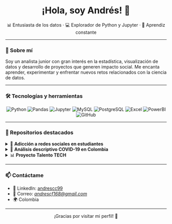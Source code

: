 <h1 align="center">¡Hola, soy Andrés! 👋</h1>

<p align="center">
  📊 Entusiasta de los datos · 💻 Explorador de Python y Jupyter · 🌱 Aprendiz constante
</p>

---

### 🚀 Sobre mí

Soy un analista junior con gran interés en la estadística, visualización de datos y desarrollo de proyectos que generen impacto social. Me encanta aprender, experimentar y enfrentar nuevos retos relacionados con la ciencia de datos.

---

### 🛠 Tecnologías y herramientas

<p align="center">
  <img src="https://img.shields.io/badge/Python-3776AB?style=flat&logo=python&logoColor=white" alt="Python" />
  <img src="https://img.shields.io/badge/Pandas-150458?style=flat&logo=pandas&logoColor=white" alt="Pandas" />
  <img src="https://img.shields.io/badge/Jupyter-F37626?style=flat&logo=jupyter&logoColor=white" alt="Jupyter" />
  <img src="https://img.shields.io/badge/MySQL-4479A1?style=flat&logo=mysql&logoColor=white" alt="MySQL" />
  <img src="https://img.shields.io/badge/PostgreSQL-4169E1?style=flat&logo=postgresql&logoColor=white" alt="PostgreSQL" />
  <img src="https://img.shields.io/badge/Excel-217346?style=flat&logo=microsoft-excel&logoColor=white" alt="Excel" />
  <img src="https://img.shields.io/badge/PowerBI-F2C811?style=flat&logo=powerbi&logoColor=black" alt="PowerBI" />
  <img src="https://img.shields.io/badge/GitHub-181717?style=flat&logo=github&logoColor=white" alt="GitHub" />
</p>

---

### 📂 Repositorios destacados

<details>
  <summary>🧠 <strong>Adicción a redes sociales en estudiantes</strong></summary>

  <blockquote>
    Análisis estadístico sobre el impacto de las redes sociales en jóvenes estudiantes.
  </blockquote>

  <p>
    <strong>Enfoque:</strong> <kbd>Análisis</kbd> <kbd>Estadística</kbd> <kbd>Visualización</kbd>
  </p>

  <p>
    <a href="https://github.com/Andresc99/Adiccion-a-redes-sociales-en-estudiantes">🔗 Ver repositorio</a>
  </p>
</details>

<details>
  <summary>🦠 <strong>Análisis descriptivo COVID-19 en Colombia</strong></summary>

  <blockquote>
    Proyecto de análisis exploratorio y visualización de datos de fallecimientos por COVID-19.
  </blockquote>

  <p>
    <strong>Enfoque:</strong> <kbd>EDA</kbd> <kbd>Datos públicos</kbd> <kbd>Visualización</kbd>
  </p>

  <p>
    <a href="https://github.com/Andresc99/An-lisis-descriptivo-de-fallecidos-por-COVID-19-en-Colombia">🔗 Ver repositorio</a>
  </p>
</details>

<details>
  <summary>📊 <strong>Proyecto Talento TECH</strong></summary>

  <blockquote>
    Reto de análisis de datos propuesto por el bootcamp Talento TECH.
  </blockquote>

  <p>
    <strong>Enfoque:</strong> <kbd>Limpieza</kbd> <kbd>EDA</kbd> <kbd>Reporte</kbd>
  </p>

  <p>
    <a href="https://github.com/Andresc99/Proyecto_de_Analisis_TalentoTECH">🔗 Ver repositorio</a>
  </p>
</details>

---

### 📫 Contáctame

- 💼 LinkedIn: <a href="https://www.linkedin.com/in/andrescc99/">andrescc99</a>  
- 📧 Correo: <em>andrescf168@gmail.com</em>  
- 🌍 Colombia

---

<p align="center">
  ¡Gracias por visitar mi perfil! 🌟
</p>

